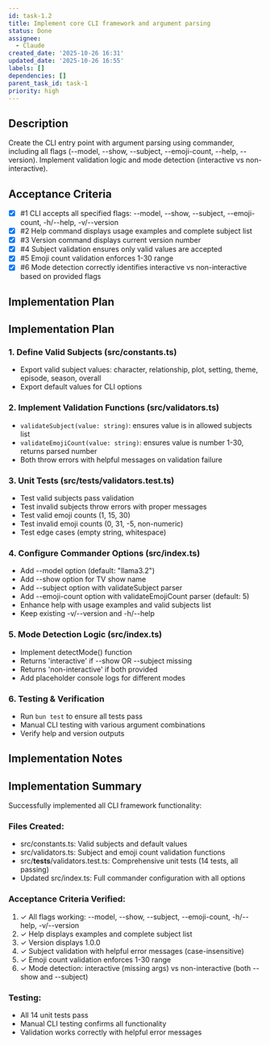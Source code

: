 ```yaml
---
id: task-1.2
title: Implement core CLI framework and argument parsing
status: Done
assignee:
  - Claude
created_date: '2025-10-26 16:31'
updated_date: '2025-10-26 16:55'
labels: []
dependencies: []
parent_task_id: task-1
priority: high
---
```


## Description

<!-- SECTION:DESCRIPTION:BEGIN -->
Create the CLI entry point with argument parsing using commander, including all flags (--model, --show, --subject, --emoji-count, --help, --version). Implement validation logic and mode detection (interactive vs non-interactive).
<!-- SECTION:DESCRIPTION:END -->

## Acceptance Criteria
<!-- AC:BEGIN -->
- [x] #1 CLI accepts all specified flags: --model, --show, --subject, --emoji-count, -h/--help, -v/--version
- [x] #2 Help command displays usage examples and complete subject list
- [x] #3 Version command displays current version number
- [x] #4 Subject validation ensures only valid values are accepted
- [x] #5 Emoji count validation enforces 1-30 range
- [x] #6 Mode detection correctly identifies interactive vs non-interactive based on provided flags
<!-- AC:END -->

## Implementation Plan

<!-- SECTION:PLAN:BEGIN -->
## Implementation Plan

### 1. Define Valid Subjects (src/constants.ts)
- Export valid subject values: character, relationship, plot, setting, theme, episode, season, overall
- Export default values for CLI options

### 2. Implement Validation Functions (src/validators.ts)
- `validateSubject(value: string)`: ensures value is in allowed subjects list
- `validateEmojiCount(value: string)`: ensures value is number 1-30, returns parsed number
- Both throw errors with helpful messages on validation failure

### 3. Unit Tests (src/__tests__/validators.test.ts)
- Test valid subjects pass validation
- Test invalid subjects throw errors with proper messages
- Test valid emoji counts (1, 15, 30)
- Test invalid emoji counts (0, 31, -5, non-numeric)
- Test edge cases (empty string, whitespace)

### 4. Configure Commander Options (src/index.ts)
- Add --model option (default: "llama3.2")
- Add --show option for TV show name
- Add --subject option with validateSubject parser
- Add --emoji-count option with validateEmojiCount parser (default: 5)
- Enhance help with usage examples and valid subjects list
- Keep existing -v/--version and -h/--help

### 5. Mode Detection Logic (src/index.ts)
- Implement detectMode() function
- Returns 'interactive' if --show OR --subject missing
- Returns 'non-interactive' if both provided
- Add placeholder console logs for different modes

### 6. Testing & Verification
- Run `bun test` to ensure all tests pass
- Manual CLI testing with various argument combinations
- Verify help and version outputs
<!-- SECTION:PLAN:END -->

## Implementation Notes

<!-- SECTION:NOTES:BEGIN -->
## Implementation Summary

Successfully implemented all CLI framework functionality:

### Files Created:
- src/constants.ts: Valid subjects and default values
- src/validators.ts: Subject and emoji count validation functions
- src/__tests__/validators.test.ts: Comprehensive unit tests (14 tests, all passing)
- Updated src/index.ts: Full commander configuration with all options

### Acceptance Criteria Verified:
1. ✓ All flags working: --model, --show, --subject, --emoji-count, -h/--help, -v/--version
2. ✓ Help displays examples and complete subject list
3. ✓ Version displays 1.0.0
4. ✓ Subject validation with helpful error messages (case-insensitive)
5. ✓ Emoji count validation enforces 1-30 range
6. ✓ Mode detection: interactive (missing args) vs non-interactive (both --show and --subject)

### Testing:
- All 14 unit tests pass
- Manual CLI testing confirms all functionality
- Validation works correctly with helpful error messages
<!-- SECTION:NOTES:END -->
